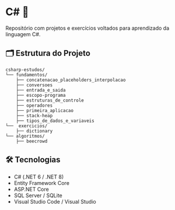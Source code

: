 # C# 📃

Repositório com projetos e exercícios voltados para aprendizado da linguagem C#.

## 🗂️ Estrutura do Projeto

```
csharp-estudos/
└── fundamentos/
    ├── concatenacao_placeholders_interpolacao
    ├── conversoes
    ├── entrada_e_saida
    ├── escopo-programa
    ├── estruturas_de_controle
    ├── operadores
    ├── primeira_aplicacao
    ├── stack-heap
    ├── tipos_de_dados_e_variaveis
└──  exercicios/
    ├── dictionary
└── algoritmos/
    ├── beecrowd
```

## 🛠️ Tecnologias

- C# (.NET 6 / .NET 8)
- Entity Framework Core
- ASP.NET Core
- SQL Server / SQLite
- Visual Studio Code / Visual Studio
